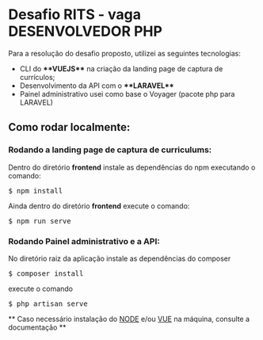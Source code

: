 <h1>Desafio RITS - vaga DESENVOLVEDOR PHP</h1>
<p>Para a resolução do desafio proposto, utilizei as seguintes tecnologias:

<ul>
    <li>CLI do <strong>**VUEJS**</strong> na criação da landing page de captura de currículos;</li>
    <li>Desenvolvimento da API com o <strong>**LARAVEL**</strong></li>
    <li>Painel administrativo usei como base o Voyager (pacote php para LARAVEL)</li>
</ul>

<h2>Como rodar localmente:</h2>

<h3>Rodando a landing page de captura de curriculums:</h3>
<p>Dentro do diretório <strong>frontend</strong> instale as dependências do npm executando o comando:</p>

<pre>$ npm install</pre>

<p>Ainda dentro do diretório <strong>frontend</strong> execute o comando:</p>

<pre>$ npm run serve</pre>

<h3>Rodando Painel administrativo e a API:</h3>

<p>No diretório raiz da aplicação instale as dependências do composer</p>
<pre>$ composer install</pre>

<p>execute o comando</p>

<pre>$ php artisan serve</pre>


** Caso necessário instalação do <a href="https://nodejs.org/en/docs/" target="_blank">NODE</a> e/ou <a href="https://vuejs.org/v2/guide/">VUE</a> na máquina, consulte a documentação **
